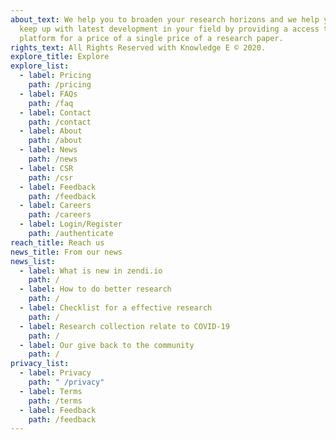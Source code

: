 ```yaml
---
about_text: We help you to broaden your research horizons and we help you to
  keep up with latest development in your field by providing a access to a
  platform for a price of a single price of a research paper.
rights_text: All Rights Reserved with Knowledge E © 2020.
explore_title: Explore
explore_list:
  - label: Pricing
    path: /pricing
  - label: FAQs
    path: /faq
  - label: Contact
    path: /contact
  - label: About
    path: /about
  - label: News
    path: /news
  - label: CSR
    path: /csr
  - label: Feedback
    path: /feedback
  - label: Careers
    path: /careers
  - label: Login/Register
    path: /authenticate
reach_title: Reach us
news_title: From our news
news_list:
  - label: What is new in zendi.io
    path: /
  - label: How to do better research
    path: /
  - label: Checklist for a effective research
    path: /
  - label: Research collection relate to COVID-19
    path: /
  - label: Our give back to the community
    path: /
privacy_list:
  - label: Privacy
    path: " /privacy"
  - label: Terms
    path: /terms
  - label: Feedback
    path: /feedback
---
```

